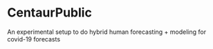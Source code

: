 # CentaurPublic
An experimental setup to do hybrid human forecasting + modeling for covid-19 forecasts
